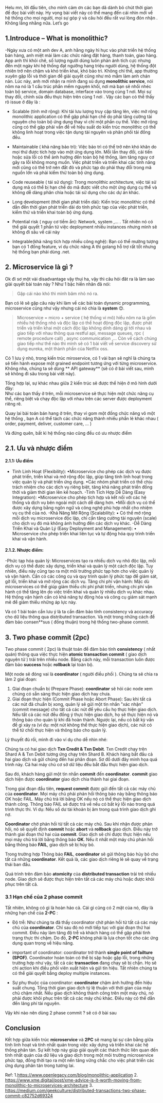 Helu mn, lời đầu tiên, cho mình cảm ơn các bạn dã dành bỏ chút thời gian để đọc bài viết này. Hy vọng bài viết này có thể mang đến cái nhìn mới về hệ thống cho mọi người, mọi sự góp ý và câu hỏi đều rất vui lòng đón nhận . Không lằng nhằng nữa. Let’s go

## 1.Introduce – What is monolithic?
-Ngày xưa có một anh dev A, anh hằng ngày hì hục vào phát triển hệ thống bán hàng, anh miệt mài làm các chức năng đặt hàng, thanh toán, giao hàng. App anh thì khỏi chê, số lượng người dùng luôn phản ánh tích cực nhưng đến một ngày khi hệ thống đạt ngưỡng hang triệu người dùng, hệ thống đột nhiên trở nên chậm và khó triển khai, khó bảo trì. Không chỉ thế, app thường xuyên gặp lỗi và thời gian để giải quyết cũng như mò mẫm làm anh chán nản.
Lúc này, anh mới nhận ra mình đang sủ dụng **monolithic service**, nói nôm na nó là 1 cấu trúc phần mềm nguyên khối, nơi mà bạn sẽ nhồi nhéc toàn bộ service, domain database, interface vào trong cùng 1 nơi. Mọi sự thay đổi, chỉnh sửa đều thực hiện trên cùng 1 nơi . Vậy các bạn có thể thấy rõ issue ở đây là : 
 
+ Scalable (tính mở rộng): Khi tải lưu lượng truy cập tăng lên, việc mở rộng monolithic application có thể gặp phải hạn chế do phải tăng cường tài nguyên cho toàn bộ ứng dụng thay vì chỉ một phần cụ thể. Việc mở rộng cũng có thể gặp phải vấn đề về hiệu suất do kiến trúc monolithic có thể không linh hoạt trong việc tận dụng tài nguyên và phân phối tải đồng đều.

+ Maintainable ( khả năng bảo trì): Việc bảo trì có thể trở nên khó khăn do mọi thứ được tích hợp vào một ứng dụng lớn. Mỗi lần thay đổi, cải tiến hoặc sửa lỗi có thể ảnh hưởng đến toàn bộ hệ thống, làm tăng nguy cơ gây ra lỗi không mong muốn. Việc phát triển và triển khai các tính năng mới cũng có thể trở nên đắt đỏ và phức tạp do phải thay đổi trong mã nguồn lớn và phải kiểm thử toàn bộ ứng dụng.

+ Code reuseable ( tái sử dụng): Trong monolithic architecture, việc tái sử dụng mã có thể bị hạn chế do mã được viết cho một ứng dụng cụ thể và không dễ dàng phân chia hoặc tái sử dụng cho các dự án khác.

+ Long development (thời gian phát triển dài): Kiến trúc monolithic có thể dẫn đến thời gian phát triển dài do tính phức tạp của việc phát triển, kiểm thử và triển khai toàn bộ ứng dụng.

+ Potential risk ( nguy cơ tiềm ẩn): Network, system ,… . Tất nhiên nó có thể giải quyết 1 phần từ việc deployment nhiều instances nhưng mình sẽ không đi sâu về cái này

+ Integrable(khả năng tích hợp nhiều công nghệ): Bạn có thể mường tượng bạn có 1 đống feature, ví dụ chức năng  A thì golang hỗ trợ rất tốt nhưng hệ thống bạn phải dùng .net.

## 2. Microservice là gì ?
Ok đi sơ một vài disadvantage vậy thui ha, vậy thì câu hỏi đăt ra là làm sao giải quyết bài toán này ? Như 1 bậc hiền nhân đã nói:
>  Gặp cái nào khó thì mình băm nhỏ nó ra.

 Bạn có lẽ sẽ gặp câu này khi làm về các bài toán dynamic programming, microservice cũng như vậy nhưng cái nó chia là **system** 😊.

> Microservice =  micro + service ( hệ thống vi mô) hiểu nôm na là gồm nhiều hệ thống nhỏ và độc lập có thể hoạt động độc lập, được phát triển và triển khai một cách độc lập không dính dáng gì tới nhau và giao tiếp với nhau thông qua restful api, message queues, rpc ( remote procedure call) , async communication ,… Còn về cách chúng giao tiếp như thế nào thì mình sẽ có 1 bài viết về service discovery sử dụng eureka, một thành phần của Netflix oss.

Có 1 lưu ý nhỏ, trong kiến trúc miroservice, có 1 vài bạn sẽ nghĩ là chúng ta sẽ tiến hành expose một grained endpoint tương ứng với từng microservice. Không nha, chúng ta sẽ dùng ** API gateway** (sẽ có ở bài viết sau, mình sẽ không đi sâu trong bài viết này).
 
Tổng hợp lại, sự khác nhau giữa 2 kiến trúc sẽ được thể hiện ở mô hình dưới đây:  
Như các bạn thấy ở trên, mỗi microservice sẽ thực hiện một chức năng cụ thể, riêng biệt và chạy độc lập với nhau trên các server được deployment riêng rẽ. 

Quay lai bài toán bán hang ở trên, thay vì gom một đống chức năng vô một hệ thống , bạn A có thể tách các chức năng thành nhiều phần lẻ khác nhau ( order, payment, deliver, customer care, … )

Và đừng quên, bất kì hệ thống nào cũng đều có ưu nhược điểm
## 2.1. Ưu và nhược điểm
#### 2.1.1: Ưu điểm
- Tính Linh Hoạt (Flexibility):
•Microservice cho phép các dịch vụ được phát triển, triển khai và mở rộng độc lập, giúp tăng tính linh hoạt trong việc quản lý và phát triển ứng dụng.
•Các nhóm phát triển có thể chịu trách nhiệm cho các dịch vụ riêng biệt, tăng khả năng phát triển đồng thời và giảm thời gian lên kế hoạch.
-Tính Tích Hợp Dễ Dàng (Easy Integration):
•Microservice cho phép tích hợp và kết nối với các hệ thống và dịch vụ bên ngoài một cách dễ dàng hơn.
•Mỗi dịch vụ có thể được xây dựng bằng ngôn ngữ và công nghệ phù hợp nhất cho nhiệm vụ cụ thể của nó.
-Khả Năng Mở Rộng (Scalability):
•	Có thể mở rộng mỗi dịch vụ microservice độc lập, chỉ cần tăng cường tài nguyên (scale) cho dịch vụ đó mà không ảnh hưởng đến các dịch vụ khác.
-Dễ Dàng Triển Khai và Quản Lý (Easy Deployment and Management):
•	Microservice cho phép triển khai liên tục và tự động hóa quy trình triển khai và vận hành.
#### 2.1.2. Nhược điểm:
-Phức tạp hóa quản lý: 
Microservices tạo ra nhiều dịch vụ nhỏ độc lập, mỗi dịch vụ có thể được xây dựng, triển khai và quản lý một cách độc lập. Tuy nhiên, điều này cũng tạo ra một môi trường phức tạp hơn cho việc quản lý và vận hành. Cần có các công cụ và quy trình quản lý phức tạp để giám sát, gỡ lỗi, triển khai và mở rộng các dịch vụ.
Tăng chi phí vận hành: Mặc dù microservices có thể giúp giảm thiểu chi phí phát triển, nhưng chi phí vận hành có thể tăng lên do việc triển khai và quản lý nhiều dịch vụ khác nhau. Hệ thống vận hành cần có khả năng tự động hóa và công cụ giám sát mạnh mẽ để giảm thiểu những áp lực này.


Và có 1 bài toán cần lưu ý là ta cần đảm bảo tính consistency và accuracy cho dữ liệu thông qua distributed transaction. Và một trong những cách để đảm bảo consen**sus ( đồng thuận) trong hệ thống two-phase commit.

## 3. Two phase commit  (2pc)
Two phase commit ( 2pc) là thuật toán để đảm bảo tính **consistency** ( nhất quán) thông qua việc thực hiện **atomic transaction commit** ( giao dịch nguyên tử ) trải trên nhiều node. Bằng cách này, mỗi transaction luôn được đảm bảo **success** hoặc **rollback** lại toàn bộ. 


Một node sẽ đóng vai là **coordinator** ( người điều phối ). Chúng ta sẽ chia ra làm 2 giai đoạn:

1. Giai đoạn chuẩn bị (Prepare Phase): **coordinator** sẽ hỏi các node xem chúng có sẵn sàng thực hiện giao dịch hay chưa.
2. Giai đoạn thực hiện (Commit Phase hoặc Abort Phase): Sau khi tất cả các nút đã chuẩn bị xong, quản lý sẽ gửi một tin nhắn "xác nhận" (commit message) cho tất cả các nút để yêu cầu họ thực hiện giao dịch. Nếu tất cả các nút đều đồng ý thực hiện giao dịch, họ sẽ thực hiện nó và thông báo cho quản lý khi đã hoàn thành. Ngược lại, nếu có bất kỳ vấn đề gì xảy ra (ví dụ: một nút không thể thực hiện giao dịch), các nút có thể từ chối thực hiện và thông báo cho quản lý.

Lý thuyết đủ rồi, mình đi vào ví dụ cho dễ nhìn nhé: 
 
Chúng ta có hai giao dịch **Txn Credit & Txn Debit**. Txn Credit chạy trên Shard A & Txn Debit tương ứng chạy trên Shard B. Khách hàng bắt đầu cả hai giao dịch và gửi chúng đến hai phân đoạn. Sơ đồ dưới đây minh họa quá trình này. Cả hai máy chủ cơ sở dữ liệu đều bắt đầu thực hiện giao dịch.

Sau đó, khách hàng gửi một tin nhắn **commit** đến **coordinator**. **commit** giao dịch hiện được **coordinator** giao dịch chia thành hai giai đoạn.

Trong giai đoạn đầu tiên, **request commit** được gửi đến tất cả các máy chủ của **coordinator**. Mọi máy chủ phải phản hồi thông báo này bằng thông báo OK hoặc FAIL. Máy chủ trả lời bằng OK nếu nó có thể thực hiện giao dịch thành công. Thông báo FAIL sẽ được trả về nếu có bất kỳ lỗi nào trong quá trình thực thi. Ví dụ: Nếu số dư tài khoản bị âm trong quá trình giao dịch ghi nợ.

**Coordinator** chờ phản hồi từ tất cả các máy chủ. Sau khi nhận được phản hồi, nó sẽ quyết định **commit** hoặc **abort** và **rollback** giao dịch. Điều này trở thành giai đoạn thứ hai của **commit**. Giao dịch sẽ chỉ được thực hiện nếu mọi máy chủ trả lời bằng thông báo **OK**. Nếu ít nhất một máy chủ phản hồi bằng thông báo **FAIL**, giao dịch sẽ bị hủy bỏ.
 
Trong trường hợp Thông báo **FAIL**, **coordinator** sẽ gửi thông báo hủy bỏ cho tất cả những **coordinator**. Kết quả là, các giao dịch riêng lẻ sẽ quay về trạng thái ban đầu.

Quá trình trên đảm bảo **atomicity** của **distributed transaction** trải trê nhiều node. Giao dịch sẽ được thực hiện trên tất cả các máy chủ hoặc được khôi phục trên tất cả.

### 3.1 Hạn chế của 2 phase commit
Tất nhiên, không có gì là hoàn hảo cả. Cái gì cũng có 2 mặt của nó, đây là những hạn chế của **2-PC** : 
- Độ trễ: Như chúng ta đã thấy coordinator chờ phản hồi từ tất cả các máy chủ của **coordinator**. Chỉ sau đó nó mới tiếp tục với giai đoạn thứ hai commit. Điều này làm tăng độ trễ và khách hàng có thể gặp phải tình trạng thực thi chậm. Do đó, **2-PC** không phải là lựa chọn tốt cho các ứng dụng quan trọng về hiệu năng.

- important of coordinator: coordinator trở thành **single point of failture (SPOF)**. Coordinator hoàn toàn có thể bị sập hoặc gặp lỗi, trong những trường hợp như vậy, tất cả các **transaction** đang chạy sẽ bị chặn. Họ sẽ chỉ action khi điều phối viên xuất hiện và gửi tín hiệu. Tất nhiên chúng ta có thể giải quyết bằng deploy multiple instances.

- Sự phụ thuộc của coordinator: **coordinator** chậm ảnh hưởng đến hiệu suất chung. Tổng thời gian giao dịch tỷ lệ thuận với thời gian của máy chủ chậm nhất. Nếu giao dịch không thành công trên một máy chủ, nó phải được khôi phục trên tất cả các máy chủ khác. Điều này có thể dẫn đến lãng phí tài nguyên.

Vậy khi nào nên dùng 2 phase commit ? sẽ có ở bài sau 

## Conclusion

Kết hợp giữa kiến trúc **microservice** và **2PC** sẽ mang lại sự cân bằng giữa tính linh hoạt và tính nhất quán trong việc xây dựng và triển khai các hệ thống phân tán. Sự kết hợp này giúp giải quyết các thách thức liên quan đến tính nhất quán của dữ liệu và giao dịch trong một môi trường microservice phức tạp, đồng thời tạo ra một nền tảng vững chắc cho việc phát triển các ứng dụng phân tán trong tương lai.

Ref: 
1.https://www.openlegacy.com/blog/monolithic-application
2. https://www.xme.digital/post/xme-advice-is-it-worth-moving-from-monolithic-to-microservices-architecture
3. https://medium.com/geekculture/distributed-transactions-two-phase-commit-c82752d69324
